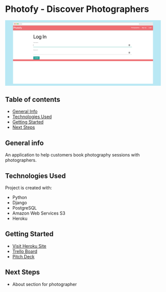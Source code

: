# Photofy - Discover Photographers

![Screenshot](testscreen.png)

## Table of contents
* [General Info](#general-info)
* [Technologies Used](#technologies-used)
* [Getting Started](#getting-started)
* [Next Steps](#next-steps)

## General info
An application to help customers book photography sessions with photographers.
	
## Technologies Used
Project is created with:
* Python
* Django
* PostgreSQL
* Amazon Web Services S3
* Heroku

## Getting Started

* [Visit Heroku Site](https://www.google.com)
* [Trello Board](https://www.trello.com)
* [Pitch Deck](https://www.google.com)

## Next Steps
* About section for photographer



